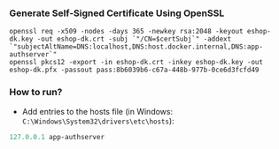 ### Generate Self-Signed Certificate Using OpenSSL

```
openssl req -x509 -nodes -days 365 -newkey rsa:2048 -keyout eshop-dk.key -out eshop-dk.crt -subj `"/CN=$certSubj`" -addext `"subjectAltName=DNS:localhost,DNS:host.docker.internal,DNS:app-authserver`"
openssl pkcs12 -export -in eshop-dk.crt -inkey eshop-dk.key -out eshop-dk.pfx -passout pass:8b6039b6-c67a-448b-977b-0ce6d3fcfd49
```

### How to run?

* Add entries to the hosts file (in Windows: `C:\Windows\System32\drivers\etc\hosts`):

````powershell
127.0.0.1 app-authserver
````
